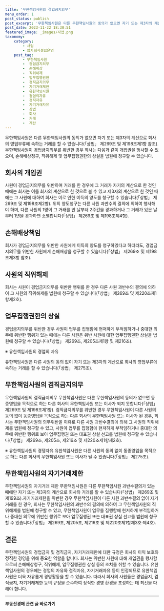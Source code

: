 ```yaml
---
title: '무한책임사원의 경업금지의무'
menu_order: 1
post_status: publish
post_excerpt: '무한책임사원은 다른 무한책임사원의 동의가 없으면 자기 또는 제3자의 계산으로 회사의 영업부류에 속하는 거래를 할 수 없습니다  상법  제269조 및 제198조제1항 참조 . 무한책임사원이 경업금지의무를 위반한 경우 회사는 다음과 같이 개입권을 행사할 수 있으며, 손해배상청구, 직위해제 및 업무집행권한의 상실을 법원에 청구할 수 있습니다.'
post_date: 2023-11-22 18:30:51
featured_image: _images/사업.png
taxonomy:
    category:
        - 사업
        - 합자회사설립운영
    post_tag:
        - 무한책임사원
        -  경업금지의무
        -  손해배상
        -  직위해제
        -  업무집행권한
        -  겸직금지의무
        -  자기거래제한
        -  유한책임사원
        -  경업의자유
        -  겸직자유
        -  자기거래자유
        -  상법
        -  회사
        -  거래
        -  계산
---
```



무한책임사원은 다른 무한책임사원의 동의가 없으면 자기 또는 제3자의 계산으로 회사의 영업부류에 속하는 거래를 할 수 없습니다(「상법」 제269조 및 제198조제1항 참조). 무한책임사원이 경업금지의무를 위반한 경우 회사는 다음과 같이 개입권을 행사할 수 있으며, 손해배상청구, 직위해제 및 업무집행권한의 상실을 법원에 청구할 수 있습니다.

## 회사의 개입권

사원이 경업금지의무를 위반하여 거래를 한 경우에 그 거래가 자기의 계산으로 한 것인 때에는 회사는 이를 회사의 계산으로 한 것으로 볼 수 있고 제3자의 계산으로 한 것인 때에는 그 사원에 대하여 회사는 이로 인한 이득의 양도를 청구할 수 있습니다(「상법」 제269조 및 제198조제2항). 위의 양도청구는 다른 사원 과반수의 결의에 의하여 행사해야 하며, 다른 사원의 1명이 그 거래를 안 날부터 2주간을 경과하거나 그 거래가 있은 날부터 1년을 경과하면 소멸합니다(「상법」 제269조 및 제198조제4항).

## 손해배상책임

회사가 경업금지의무를 위반한 사원에게 이득의 양도를 청구하였다고 하더라도, 경업금지의무를 위반한 사원에게 손해배상을 청구할 수 있습니다(「상법」 제269조 및 제198조제3항 참조).

## 사원의 직위해제

회사는 사원이 경업금지의무를 위반한 행위를 한 경우 다른 사원 과반수의 결의에 의하여 그 사원의 직위해제를 법원에 청구할 수 있습니다(「상법」 제269조 및 제220조제1항제2호).

## 업무집행권한의 상실

경업금지의무를 위반한 경우 사원이 업무를 집행함에 현저하게 부적임하거나 중대한 의무에 위반한 행위가 있는 때에는 다른 사원은 위반 사원에 대한 업무집행권한 상실을 법원에 청구할 수 있습니다(「상법」 제269조, 제205조제1항 및 제216조).

※ 유한책임사원의 경업의 자유

유한책임사원은 다른 사원의 동의 없이 자기 또는 제3자의 계산으로 회사의 영업부류에 속하는 거래를 할 수 있습니다(「상법」 제275조).

## 무한책임사원의 겸직금지의무

무한책임사원의 겸직금지의무
무한책임사원은 다른 무한책임사원의 동의가 없으면 동종영업을 목적으로 하는 다른 회사의 무한책임사원 또는 이사가 되지 못합니다(「상법」 제269조 및 제198조제1항). 겸직금지의무를 위반한 경우
무한책임사원이 다른 사원의 동의 없이 동종영업을 목적으로 하는 다른 회사의 무한책임사원 또는 이사가 된 경우, 회사는 무한책임사원의 의무위반을 이유로 다른 사원 과반수결의에 의해 그 사원의 직위해제를 법원에 청구할 수 있고, 사원이 업무를 집행함에 현저하게 부적임하거나 중대한 의무에 위반한 행위로 보아 업무집행권 또는 대표권 상실 선고를 법원에 청구할 수 있습니다(「상법」 제269조, 제205조, 제216조 및 제220조제1항제2호).

※ 유한책임사원의 경쟁자유
유한책임사원은 다른 사원의 동의 없이 동종영업을 목적으로 하는 다른 회사의 무한책임사원 또는 이사가 될 수 있습니다(「상법」 제275조).

## 무한책임사원의 자기거래제한  

무한책임사원의 자기거래 제한
무한책임사원은 다른 무한책임사원 과반수결의가 있는 때에만 자기 또는 제3자의 계산으로 회사와 거래를 할 수 있습니다(「상법」 제269조 및 제199조).자기거래제한을 위반한 경우
무한책임사원이 다른 사원 과반수결의 없이 자기거래를 한 경우, 회사는 무한책임사원의 과반수의 결의에 의하여 그 무한책임사원의 직위해제를 법원에 청구할 수 있고, 무한책임사원이 업무를 집행함에 현저하게 부적임하거나 중대한 의무에 위반한 행위로 보아 업무집행권 또는 대표권 상실 선고를 법원에 청구할 수 있습니다(「상법」 제269조, 제205조, 제216조 및 제220조제1항제3호·제4호).

## 결론

무한책임사원의 경업금지 및 겸직금지, 자기거래제한에 대한 규정은 회사의 이익 보호와 정직한 경영을 위해 중요한 역할을 합니다. 회사는 위반한 사원에 대해 개입권을 행사함으로써 손해배상청구, 직위해제, 업무집행권한 상실 등의 조치를 취할 수 있습니다. 유한책임사원의 경우에는 경업의 자유와 겸직자유, 자기거래자유 등이 인정되므로 유한책임사원은 더욱 자유롭게 경영활동을 할 수 있습니다. 따라서 회사의 사원들은 경업금지, 겸직금지, 자기거래제한 등의 규정을 준수하여 정직한 경영 환경을 조성하는 데 최선을 다해야 합니다.
<!-- wp:separator -->
<hr class="wp-block-separator has-alpha-channel-opacity"/>
<!-- /wp:separator -->

<!-- wp:group {"backgroundColor":"base","layout":{"type":"constrained"}} -->
<div class="wp-block-group has-base-background-color has-background"><!-- wp:paragraph {"align":"center","fontSize":"medium"} -->
<p class="has-text-align-center has-large-font-size"><strong>부동산경매 관련 글 바로가기</strong></p>
<!-- /wp:paragraph -->


<!-- wp:latest-posts
{"categories":[{"id":22954,"count":19,"description":"","link":"https://uknowlaw.com/category/%eb%b6%80%eb%8f%99%ec%82%b0%ea%b2%bd%eb%a7%a4/","name":"부동산경매","slug":"부동산경매","taxonomy":"category","parent":0,"meta":[],"_links":{"self":[{"href":"https://uknowlaw.com/wp-json/wp/v2/categories/22954"}],"collection":[{"href":"https://uknowlaw.com/wp-json/wp/v2/categories"}],"about":[{"href":"https://uknowlaw.com/wp-json/wp/v2/taxonomies/category"}],"wp:post_type":[{"href":"https://uknowlaw.com/wp-json/wp/v2/posts?categories=22954"}],"curies":[{"name":"wp","href":"https://api.w.org/{rel}","templated":true}]}}],"postsToShow":100,"excerptLength":28,"postLayout":"grid","columns":2,"featuredImageAlign":"left","featuredImageSizeSlug":"large","fontSize":"small"} /--></div>
<!-- /wp:group -->